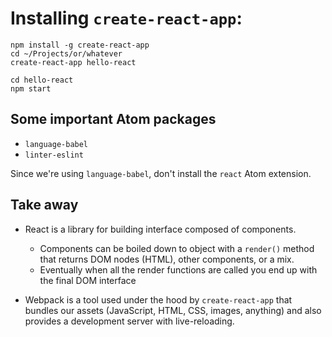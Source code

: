 
# Installing `create-react-app`:

    npm install -g create-react-app
    cd ~/Projects/or/whatever
    create-react-app hello-react

    cd hello-react
    npm start

## Some important Atom packages

- `language-babel`
- `linter-eslint`

Since we're using `language-babel`, don't install the `react` Atom extension.

## Take away

- React is a library for building interface composed of components.
  - Components can be boiled down to object with a `render()`
    method that returns DOM nodes (HTML), other components, or a mix.
  - Eventually when all the render functions are called you end up with
    the final DOM interface

- Webpack is a tool used under the hood by `create-react-app` that bundles
  our assets (JavaScript, HTML, CSS, images, anything) and also provides a
  development server with live-reloading.
